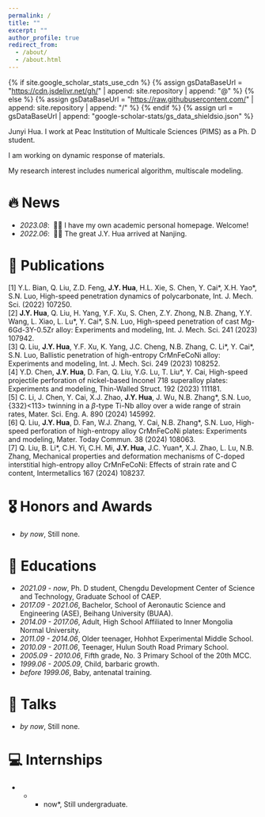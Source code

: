 ```yaml
---
permalink: /
title: ""
excerpt: ""
author_profile: true
redirect_from: 
  - /about/
  - /about.html
---
```


{% if site.google_scholar_stats_use_cdn %}
{% assign gsDataBaseUrl = "https://cdn.jsdelivr.net/gh/" | append: site.repository | append: "@" %}
{% else %}
{% assign gsDataBaseUrl = "https://raw.githubusercontent.com/" | append: site.repository | append: "/" %}
{% endif %}
{% assign url = gsDataBaseUrl | append: "google-scholar-stats/gs_data_shieldsio.json" %}

<span class='anchor' id='about-me'></span>

Junyi Hua. I work at Peac Institution of Multicale Sciences (PIMS) as a Ph. D student.

I am working on dynamic response of materials.

My research interest includes numerical algorithm, multiscale modeling.

# 🔥 News
- *2023.08*: &nbsp;🎉🎉
  I have my own academic personal homepage. Welcome!
- *2022.06*: &nbsp;🎉🎉
  The great J.Y. Hua arrived at Nanjing.

# 📝 Publications 
[1] Y.L. Bian, Q. Liu, Z.D. Feng, **J.Y. Hua**, H.L. Xie, S. Chen, Y. Cai\*, X.H. Yao\*, S.N. Luo, High-speed penetration dynamics of polycarbonate, Int. J. Mech. Sci. (2022) 107250. \
[2] **J.Y. Hua**, Q. Liu, H. Yang, Y.F. Xu, S. Chen, Z.Y. Zhong, N.B. Zhang, Y.Y. Wang, L. Xiao, L. Lu\*, Y. Cai\*, S.N. Luo, High-speed penetration of cast Mg-6Gd-3Y-0.5Zr alloy: Experiments and modeling, Int. J. Mech. Sci. 241 (2023) 107942. \
[3] Q. Liu, **J.Y. Hua**, Y.F. Xu, K. Yang, J.C. Cheng, N.B. Zhang, C. Li\*, Y. Cai\*, S.N. Luo, Ballistic penetration of high-entropy CrMnFeCoNi alloy: Experiments and modeling, Int. J. Mech. Sci. 249 (2023) 108252. \
[4] Y.D. Chen, **J.Y. Hua**, D. Fan, Q. Liu, Y.G. Lu, T. Liu\*, Y. Cai, High-speed projectile perforation of nickel-based Inconel 718 superalloy plates: Experiments and modeling, Thin-Walled Struct. 192 (2023) 111181. \
[5] C. Li, J. Chen, Y. Cai, X.J. Zhao, **J.Y. Hua**, J. Wu, N.B. Zhang\*, S.N. Luo, {332}<113> twinning in a $\beta$-type Ti-Nb alloy over a wide range of strain rates, Mater. Sci. Eng. A. 890 (2024) 145992. \
[6] Q. Liu, **J.Y. Hua**, D. Fan, W.J. Zhang, Y. Cai, N.B. Zhang\*, S.N. Luo, High-speed perforation of high-entropy alloy CrMnFeCoNi plates: Experiments and modeling, Mater. Today Commun. 38 (2024) 108063. \
[7] Q. Liu, B. Li\*, C.H. Yi, C.H. Mi, **J.Y. Hua**, J.C. Yuan\*, X.J. Zhao, L. Lu, N.B. Zhang, Mechanical properties and deformation mechanisms of C-doped interstitial high-entropy alloy CrMnFeCoNi: Effects of strain rate and C content, Intermetallics 167 (2024) 108237.

# 🎖 Honors and Awards
- *by now*, Still none.

# 📖 Educations
- *2021.09 - now*, Ph. D student, Chengdu Development Center of Science and Technology, Graduate School of CAEP.
- *2017.09 - 2021.06*, Bachelor, School of Aeronautic Science and Engineering (ASE), Beihang University (BUAA).
- *2014.09 - 2017.06*, Adult, High School Affiliated to Inner Mongolia Normal University.
- *2011.09 - 2014.06*, Older teenager, Hohhot Experimental Middle School.
- *2010.09 - 2011.06*, Teenager, Hulun South Road Primary School.
- *2005.09 - 2010.06*, Fifth grade, No. 3 Primary School of the 20th MCC.
- *1999.06 - 2005.09*, Child, barbaric growth.
- *before 1999.06*, Baby, antenatal training.

# 💬 Talks
- *by now*, Still none.

# 💻 Internships
- * - now*, Still undergraduate.
